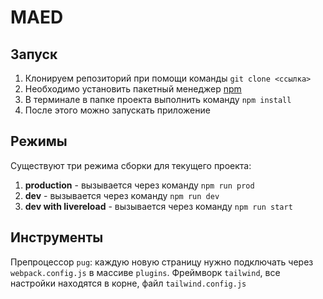 # MAED

## Запуск
1. Клонируем репозиторий при помощи команды `git clone <ссылка>`
2. Необходимо установить пакетный менеджер [npm](https://www.npmjs.com/)
3. В терминале в папке проекта выполнить команду `npm install`
4. После этого можно запускать приложение

## Режимы
Существуют три режима сборки для текущего проекта:
1. **production** - вызывается через команду `npm run prod`
2. **dev** - вызывается через команду `npm run dev`
3. **dev with livereload** - вызывается через команду `npm run start`

## Инструменты
Препроцессор `pug`: каждую новую страницу нужно подключать через `webpack.config.js` в массиве `plugins`.
Фреймворк `tailwind`, все настройки находятся в корне, файл `tailwind.config.js`